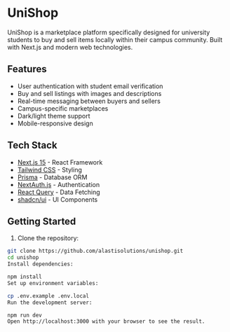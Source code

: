 # UniShop

UniShop is a marketplace platform specifically designed for university students to buy and sell items locally within their campus community. Built with Next.js and modern web technologies.

## Features

- User authentication with student email verification
- Buy and sell listings with images and descriptions
- Real-time messaging between buyers and sellers
- Campus-specific marketplaces
- Dark/light theme support
- Mobile-responsive design

## Tech Stack

- [Next.js 15](https://nextjs.org/) - React Framework
- [Tailwind CSS](https://tailwindcss.com/) - Styling
- [Prisma](https://www.prisma.io/) - Database ORM
- [NextAuth.js](https://next-auth.js.org/) - Authentication
- [React Query](https://tanstack.com/query/latest) - Data Fetching
- [shadcn/ui](https://ui.shadcn.com/) - UI Components

## Getting Started

1. Clone the repository:
```bash
git clone https://github.com/alastisolutions/unishop.git
cd unishop
Install dependencies:

npm install
Set up environment variables:

cp .env.example .env.local
Run the development server:

npm run dev
Open http://localhost:3000 with your browser to see the result.
```
